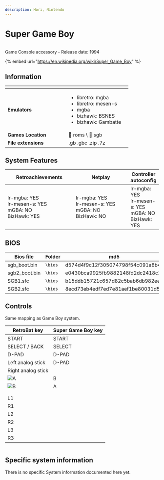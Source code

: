 ```yaml
---
description: Hori, Nintendo
---
```


# Super Game Boy

<div align="left">

<figure><img src="https://raw.githubusercontent.com/fabricecaruso/es-theme-carbon/52ff37c9e265587d006945a2ba695b5a962b3a3d/art/logos/sgb.svg" alt=""><figcaption></figcaption></figure>

</div>

Game Console accessory - Release date: 1994

{% embed url="https://en.wikipedia.org/wiki/Super_Game_Boy" %}

## Information

<table data-header-hidden><thead><tr><th width="184"></th><th></th><th data-hidden></th></tr></thead><tbody><tr><td><strong>Emulators</strong></td><td><ul><li>libretro: mgba</li><li>libretro: mesen-s</li><li>mgba</li><li>bizhawk: BSNES</li><li>bizhawk: Gambatte</li></ul></td><td></td></tr><tr><td><strong>Games Location</strong></td><td><span data-gb-custom-inline data-tag="emoji" data-code="1f4c1">📁</span> roms \ <span data-gb-custom-inline data-tag="emoji" data-code="1f4c2">📂</span> sgb</td><td></td></tr><tr><td><strong>File extensions</strong></td><td>.gb .gbc .zip .7z</td><td></td></tr></tbody></table>

## System Features

<table><thead><tr><th width="256">Retroachievements</th><th width="243">Netplay</th><th>Controller autoconfig</th></tr></thead><tbody><tr><td>lr-mgba: YES<br>lr-mesen-s: YES<br>mGBA: NO<br>BizHawk: YES</td><td>lr-mgba: YES<br>lr-mesen-s: YES<br>mGBA: NO<br>BizHawk: NO</td><td>lr-mgba: YES<br>lr-mesen-s: YES<br>mGBA: NO<br>BizHawk: YES</td></tr></tbody></table>

## BIOS

<table><thead><tr><th width="187">Bios file</th><th width="108">Folder</th><th>md5</th></tr></thead><tbody><tr><td>sgb_boot.bin</td><td><code>\bios</code></td><td>d574d4f9c12f305074798f54c091a8b4</td></tr><tr><td>sgb2_boot.bin</td><td><code>\bios</code></td><td>e0430bca9925fb9882148fd2dc2418c1</td></tr><tr><td>SGB1.sfc</td><td><code>\bios</code></td><td>b15ddb15721c657d82c5bab6db982ee9</td></tr><tr><td>SGB2.sfc</td><td><code>\bios</code></td><td>8ecd73eb4edf7ed7e81aef1be80031d5</td></tr></tbody></table>

## Controls

Same mapping as Game Boy system.

| RetroBat key                                                                             | Super Game Boy key |
| ---------------------------------------------------------------------------------------- | ------------------ |
| START                                                                                    | START              |
| SELECT / BACK                                                                            | SELECT             |
| D-PAD                                                                                    | D-PAD              |
| Left analog stick                                                                        | D-PAD              |
| Right analog stick                                                                       |                    |
| ![A](<../../../../../en/.gitbook/assets/image (27).png>)                                 | B                  |
| ![B](<../../../../../en/.gitbook/assets/image (13).png>)                                 | A                  |
| <img src="../../../../../en/.gitbook/assets/image (47).png" alt="" data-size="original"> |                    |
| <img src="../../../../../en/.gitbook/assets/image (45).png" alt="" data-size="line">     |                    |
| L1                                                                                       |                    |
| R1                                                                                       |                    |
| L2                                                                                       |                    |
| R2                                                                                       |                    |
| L3                                                                                       |                    |
| R3                                                                                       |                    |

<div align="left">

<figure><img src="https://i.imgur.com/yDQp2P6.png" alt=""><figcaption></figcaption></figure>

</div>

## Specific system information

There is no specific System information documented here yet.
